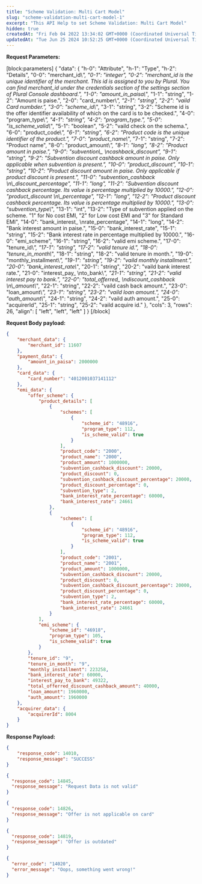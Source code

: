 ```yaml
---
title: "Scheme Validation: Multi Cart Model"
slug: "scheme-validation-multi-cart-model-1"
excerpt: "This API Help to set Scheme Validation: Multi Cart Model"
hidden: true
createdAt: "Fri Feb 04 2022 13:34:02 GMT+0000 (Coordinated Universal Time)"
updatedAt: "Tue Jun 25 2024 10:52:25 GMT+0000 (Coordinated Universal Time)"
---
```

**Request Parameters:** 

[block:parameters]
{
  "data": {
    "h-0": "Attribute",
    "h-1": "Type",
    "h-2": "Details",
    "0-0": "merchant_id\\*",
    "0-1": "integer",
    "0-2": "merchant_id is the unique identifier of the merchant. This id is assigned to you by Plural. You can find merchant_id under the credentials section of the settings section of Plural Console dashboard.",
    "1-0": "amount_in_paisa\\*",
    "1-1": "string",
    "1-2": "Amount is paise.",
    "2-0": "card_number\\*",
    "2-1": "string",
    "2-2": "vaild Card numbder.",
    "3-0": "scheme_id\\*",
    "3-1": "string",
    "3-2": "Scheme id is the offer identifier availability of which on the card is to be checked.",
    "4-0": "program_type\\*",
    "4-1": "string",
    "4-2": "program_type.",
    "5-0": "is_scheme_valid\\*",
    "5-1": "boolean",
    "5-2": "vaild check on the schema.",
    "6-0": "product_code\\*",
    "6-1": "string",
    "6-2": "Product code is the unique identifier of the product.",
    "7-0": "product_name\\*",
    "7-1": "string",
    "7-2": "Product name",
    "8-0": "product_amount\\*",
    "8-1": "long",
    "8-2": "Product amount in paise.",
    "9-0": "subvention\\_  \ncashback_discount",
    "9-1": "string",
    "9-2": "Subvention discount cashback amount in paise. Only applicable when subvention is present.",
    "10-0": "product_discount",
    "10-1": "string",
    "10-2": "Product discount amount in paise. Only applicable if product discount is present.",
    "11-0": "subvention_cashback  \n\\_discount_percentage",
    "11-1": "long",
    "11-2": "Subvention discount cashback percentage. Its value is percentage multiplied by 10000.",
    "12-0": "product_discount  \n\\_percentage",
    "12-1": "long",
    "12-2": "Product discount cashback percentage. Its value is percentage multiplied by 10000.",
    "13-0": "subvention_type\\*",
    "13-1": "int",
    "13-2": "Type of subvention applied on the scheme. \"1\" for No cost EMI, \"2\" for Low cost EMI and \"3\" for Standard EMI",
    "14-0": "bank_interest_  \nrate_percentage",
    "14-1": "long",
    "14-2": "Bank interest amount in paise.",
    "15-0": "bank_interest_rate",
    "15-1": "string",
    "15-2": "Bank interest rate in percentage multiplied by 10000.",
    "16-0": "emi_scheme",
    "16-1": "string",
    "16-2": "valid emi scheme.",
    "17-0": "tenure_id\\*",
    "17-1": "string",
    "17-2": "valid tenure id.",
    "18-0": "tenure_in_month\\*",
    "18-1": "string",
    "18-2": "valid tenure in month.",
    "19-0": "monthly_installment\\*",
    "19-1": "string",
    "19-2": "vaild monthly installment.",
    "20-0": "bank_interest_rate\\*",
    "20-1": "string",
    "20-2": "vaild bank interest rate.",
    "21-0": "interest_pay_  \nto_bank\\*",
    "21-1": "string",
    "21-2": "valid interest pay to bank.",
    "22-0": "total_offerred_  \ndiscount_cashback  \n\\_amount\\*",
    "22-1": "string",
    "22-2": "vaild cash back amount.",
    "23-0": "loan_amount\\*",
    "23-1": "string",
    "23-2": "vaild loan amount.",
    "24-0": "auth_amount\\*",
    "24-1": "string",
    "24-2": "vaild auth amount.",
    "25-0": "acquirerId",
    "25-1": "string",
    "25-2": "vaild acquire id."
  },
  "cols": 3,
  "rows": 26,
  "align": [
    "left",
    "left",
    "left"
  ]
}
[/block]


**Request Body payload:** 

```json JSON
{
    "merchant_data": {
        "merchant_id": 11607
    },
    "payment_data": {
        "amount_in_paisa": 2000000
    },
    "card_data": {
        "card_number": "4012001037141112"
    },
    "emi_data": {
        "offer_scheme": {
            "product_details": [
                {
                    "schemes": [
                        {
                            "scheme_id": "48916",
                            "program_type": 112,
                            "is_scheme_valid": true
                        }
                    ],
                    "product_code": "2000",
                    "product_name": "2000",
                    "product_amount": 1000000,
                    "subvention_cashback_discount": 20000,
                    "product_discount": 0,
                    "subvention_cashback_discount_percentage": 20000,
                    "product_discount_percentage": 0,
                    "subvention_type": 2,
                    "bank_interest_rate_percentage": 60000,
                    "bank_interest_rate": 24661
                },
                {
                    "schemes": [
                        {
                            "scheme_id": "48916",
                            "program_type": 112,
                            "is_scheme_valid": true
                        }
                    ],
                    "product_code": "2001",
                    "product_name": "2001",
                    "product_amount": 1000000,
                    "subvention_cashback_discount": 20000,
                    "product_discount": 0,
                    "subvention_cashback_discount_percentage": 20000,
                    "product_discount_percentage": 0,
                    "subvention_type": 2,
                    "bank_interest_rate_percentage": 60000,
                    "bank_interest_rate": 24661
                }
            ],
            "emi_scheme": {
                "scheme_id": "46918",
                "program_type": 105,
                "is_scheme_valid": true
            }
        },
        "tenure_id": "9",
        "tenure_in_month": "9",
        "monthly_installment": 223258,
        "bank_interest_rate": 60000,
        "interest_pay_to_bank": 49322,
        "total_offerred_discount_cashback_amount": 40000,
        "loan_amount": 1960000,
        "auth_amount": 1960000
    },
    "acquirer_data": {
        "acquirerId": 8004
    }
}
```

**Response Payload:** 

```json 200 Success
{
    "response_code": 14010,
    "response_message": "SUCCESS"
}
```
```json 400 Bad Request
{
  "response_code": 14845,
  "response_message": "Request Data is not valid"
}

{
  "response_code": 14826,
  "response_message": "Offer is not applicable on card"
}

{
  "response_code": 14819,
  "response_message": "Offer is outdated"
}
```
```json 500 Internal Server Error
{
  "error_code": "14020",
  "error_message": "Oops, something went wrong!"
}
```

